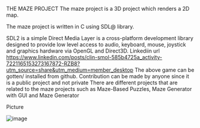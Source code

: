 THE MAZE PROJECT
The maze project is a 3D project which renders a 2D map.

The maze project is written in C using SDL@ library.

SDL2 is a simple Direct Media Layer is a cross-platform development library designed to provide low level access to audio, keyboard, mouse, joystick and graphics hardware via OpenGL and Direct3D.
Linkediin url https://www.linkedin.com/posts/clin-smol-585b4725a_activity-7221165153273167872-RZB8?utm_source=share&utm_medium=member_desktop
The above game can be gotten/ installed from github.
Contribution can be made by anyone since it is a public project and not private
There are different projects that are related to the maze projects such as Maze-Based Puzzles, Maze Generator with GUI and Maze Generator

Picture

![image](https://github.com/user-attachments/assets/41738c09-128b-4fbd-9a2c-4b958b3c929f)
